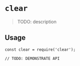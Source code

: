 # `clear`

> TODO: description

## Usage

```
const clear = require('clear');

// TODO: DEMONSTRATE API
```
